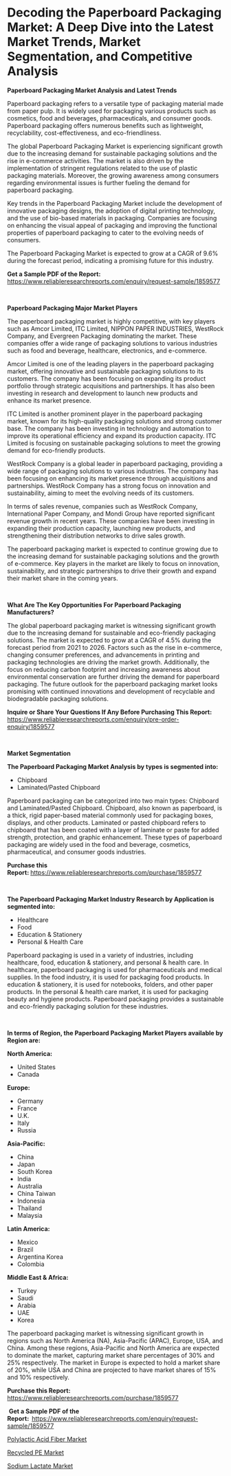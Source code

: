 <p><h1>Decoding the Paperboard Packaging Market: A Deep Dive into the Latest Market Trends, Market Segmentation, and Competitive Analysis</h1></p><p><strong>Paperboard Packaging Market Analysis and Latest Trends</strong></p>
<p><p>Paperboard packaging refers to a versatile type of packaging material made from paper pulp. It is widely used for packaging various products such as cosmetics, food and beverages, pharmaceuticals, and consumer goods. Paperboard packaging offers numerous benefits such as lightweight, recyclability, cost-effectiveness, and eco-friendliness.</p><p>The global Paperboard Packaging Market is experiencing significant growth due to the increasing demand for sustainable packaging solutions and the rise in e-commerce activities. The market is also driven by the implementation of stringent regulations related to the use of plastic packaging materials. Moreover, the growing awareness among consumers regarding environmental issues is further fueling the demand for paperboard packaging.</p><p>Key trends in the Paperboard Packaging Market include the development of innovative packaging designs, the adoption of digital printing technology, and the use of bio-based materials in packaging. Companies are focusing on enhancing the visual appeal of packaging and improving the functional properties of paperboard packaging to cater to the evolving needs of consumers.</p><p>The Paperboard Packaging Market is expected to grow at a CAGR of 9.6% during the forecast period, indicating a promising future for this industry.</p></p>
<p><strong>Get a Sample PDF of the Report:&nbsp;</strong> <a href="https://www.reliableresearchreports.com/enquiry/request-sample/1859577">https://www.reliableresearchreports.com/enquiry/request-sample/1859577</a></p>
<p>&nbsp;</p>
<p><strong>Paperboard Packaging Major Market Players</strong></p>
<p><p>The paperboard packaging market is highly competitive, with key players such as Amcor Limited, ITC Limited, NIPPON PAPER INDUSTRIES, WestRock Company, and Evergreen Packaging dominating the market. These companies offer a wide range of packaging solutions to various industries such as food and beverage, healthcare, electronics, and e-commerce.</p><p>Amcor Limited is one of the leading players in the paperboard packaging market, offering innovative and sustainable packaging solutions to its customers. The company has been focusing on expanding its product portfolio through strategic acquisitions and partnerships. It has also been investing in research and development to launch new products and enhance its market presence.</p><p>ITC Limited is another prominent player in the paperboard packaging market, known for its high-quality packaging solutions and strong customer base. The company has been investing in technology and automation to improve its operational efficiency and expand its production capacity. ITC Limited is focusing on sustainable packaging solutions to meet the growing demand for eco-friendly products.</p><p>WestRock Company is a global leader in paperboard packaging, providing a wide range of packaging solutions to various industries. The company has been focusing on enhancing its market presence through acquisitions and partnerships. WestRock Company has a strong focus on innovation and sustainability, aiming to meet the evolving needs of its customers.</p><p>In terms of sales revenue, companies such as WestRock Company, International Paper Company, and Mondi Group have reported significant revenue growth in recent years. These companies have been investing in expanding their production capacity, launching new products, and strengthening their distribution networks to drive sales growth.</p><p>The paperboard packaging market is expected to continue growing due to the increasing demand for sustainable packaging solutions and the growth of e-commerce. Key players in the market are likely to focus on innovation, sustainability, and strategic partnerships to drive their growth and expand their market share in the coming years.</p></p>
<p>&nbsp;</p>
<p><strong>What Are The Key Opportunities For Paperboard Packaging Manufacturers?</strong></p>
<p><p>The global paperboard packaging market is witnessing significant growth due to the increasing demand for sustainable and eco-friendly packaging solutions. The market is expected to grow at a CAGR of 4.5% during the forecast period from 2021 to 2026. Factors such as the rise in e-commerce, changing consumer preferences, and advancements in printing and packaging technologies are driving the market growth. Additionally, the focus on reducing carbon footprint and increasing awareness about environmental conservation are further driving the demand for paperboard packaging. The future outlook for the paperboard packaging market looks promising with continued innovations and development of recyclable and biodegradable packaging solutions.</p></p>
<p><strong>Inquire or Share Your Questions If Any Before Purchasing This Report:</strong> <a href="https://www.reliableresearchreports.com/enquiry/pre-order-enquiry/1859577">https://www.reliableresearchreports.com/enquiry/pre-order-enquiry/1859577</a></p>
<p>&nbsp;</p>
<p><strong>Market Segmentation</strong></p>
<p><strong>The Paperboard Packaging Market Analysis by types is segmented into:</strong></p>
<p><ul><li>Chipboard</li><li>Laminated/Pasted Chipboard</li></ul></p>
<p><p>Paperboard packaging can be categorized into two main types: Chipboard and Laminated/Pasted Chipboard. Chipboard, also known as paperboard, is a thick, rigid paper-based material commonly used for packaging boxes, displays, and other products. Laminated or pasted chipboard refers to chipboard that has been coated with a layer of laminate or paste for added strength, protection, and graphic enhancement. These types of paperboard packaging are widely used in the food and beverage, cosmetics, pharmaceutical, and consumer goods industries.</p></p>
<p><strong>Purchase this Report:&nbsp;</strong><a href="https://www.reliableresearchreports.com/purchase/1859577">https://www.reliableresearchreports.com/purchase/1859577</a></p>
<p>&nbsp;</p>
<p><strong>The Paperboard Packaging Market Industry Research by Application is segmented into:</strong></p>
<p><ul><li>Healthcare</li><li>Food</li><li>Education & Stationery</li><li>Personal & Health Care</li></ul></p>
<p><p>Paperboard packaging is used in a variety of industries, including healthcare, food, education & stationery, and personal & health care. In healthcare, paperboard packaging is used for pharmaceuticals and medical supplies. In the food industry, it is used for packaging food products. In education & stationery, it is used for notebooks, folders, and other paper products. In the personal & health care market, it is used for packaging beauty and hygiene products. Paperboard packaging provides a sustainable and eco-friendly packaging solution for these industries.</p></p>
<p>&nbsp;</p>
<p><strong>In terms of Region, the Paperboard Packaging Market Players available by Region are:</strong></p>
<p>
    <p> <strong> North America: </strong>
        <ul>
            <li>United States</li>
            <li>Canada</li>
        </ul>
        </p> 
    <p> <strong> Europe: </strong>
        <ul>
            <li>Germany</li>
            <li>France</li>
            <li>U.K.</li>
            <li>Italy</li>
            <li>Russia</li>
        </ul>
        </p> 
    <p> <strong> Asia-Pacific: </strong>
        <ul>
            <li>China</li>
            <li>Japan</li>
            <li>South Korea</li>
            <li>India</li>
            <li>Australia</li>
            <li>China Taiwan</li>
            <li>Indonesia</li>
            <li>Thailand</li>
            <li>Malaysia</li>
        </ul>
        </p> 
    <p> <strong> Latin America: </strong>
        <ul>
            <li>Mexico</li>
            <li>Brazil</li>
            <li>Argentina Korea</li>
            <li>Colombia</li>
        </ul>
        </p> 
    <p> <strong> Middle East & Africa: </strong>
        <ul>
            <li>Turkey</li>
            <li>Saudi</li>
            <li>Arabia</li>
            <li>UAE</li>
            <li>Korea</li>
        </ul>
    </p>
    </p>
<p><p>The paperboard packaging market is witnessing significant growth in regions such as North America (NA), Asia-Pacific (APAC), Europe, USA, and China. Among these regions, Asia-Pacific and North America are expected to dominate the market, capturing market share percentages of 30% and 25% respectively. The market in Europe is expected to hold a market share of 20%, while USA and China are projected to have market shares of 15% and 10% respectively.</p></p>
<p><strong>Purchase this Report: </strong><a href="https://www.reliableresearchreports.com/purchase/1859577">https://www.reliableresearchreports.com/purchase/1859577</a></p>
<p>&nbsp;<strong>Get a Sample PDF of the Report:&nbsp;&nbsp;</strong><a href="https://www.reliableresearchreports.com/enquiry/request-sample/1859577">https://www.reliableresearchreports.com/enquiry/request-sample/1859577</a></p>
<p><strong></strong></p>
<p><p><a href="https://github.com/nathandecarvalho/Market-Research-Report-List-2/blob/main/polylactic-acid-fiber-market.md">Polylactic Acid Fiber Market</a></p><p><a href="https://github.com/kosella/Market-Research-Report-List-2/blob/main/recycled-pe-market.md">Recycled PE Market</a></p><p><a href="https://github.com/julyju69/Market-Research-Report-List-2/blob/main/sodium-lactate-market.md">Sodium Lactate Market</a></p></p>